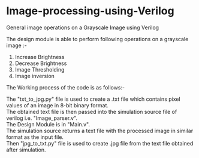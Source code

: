 # Image-processing-using-Verilog
General image operations on a Grayscale Image using Verilog

The design module is able to perform following operations on a grayscale image :- 
1. Increase Brightness
2. Decrease Brightness
3. Image Thresholding
4. Image inversion

The Working process of the code is as follows:-

The "txt_to_jpg.py" file is used to create a .txt file which contains pixel values of an image in 8-bit binary format.<br />
The obtained text file is then passed into the simulation source file of verilog i.e. "Image_parser.v".<br />
The Design Module is in "Main.v".<br />
The simulation source returns a text file with the processed image in similar format as the input file.<br />
Then "jpg_to_txt.py" file is used to create .jpg file from the text file obtained after simulation.<br />
